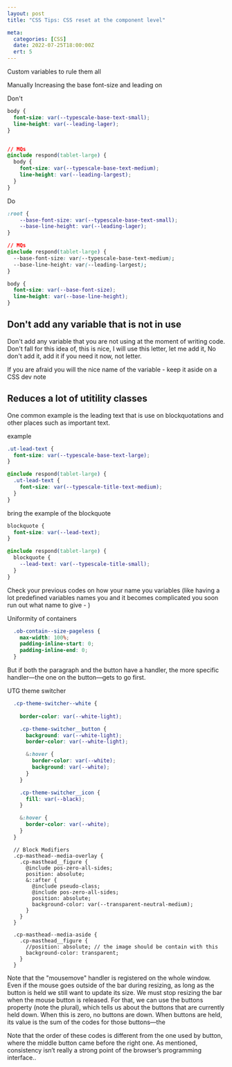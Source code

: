 ```yaml
---
layout: post
title: "CSS Tips: CSS reset at the component level"

meta:
  categories: [CSS]
  date: 2022-07-25T18:00:00Z
  ert: 5
---
```


Custom variables to rule them all

Manually Increasing the base font-size and leading on

Don't 

```css
body {
  font-size: var(--typescale-base-text-small);
  line-height: var(--leading-lager);
}


// MQs 
@include respond(tablet-large) {
  body {
    font-size: var(--typescale-base-text-medium);
    line-height: var(--leading-largest);
  }
}
```

Do

```css
:root {
    --base-font-size: var(--typescale-base-text-small);
  	--base-line-height: var(--leading-lager);
}

// MQs 
@include respond(tablet-large) {
  --base-font-size: var(--typescale-base-text-medium);
  --base-line-height: var(--leading-largest);
}

body {
  font-size: var(--base-font-size);
  line-height: var(--base-line-height);
}
```



## Don't add any variable that is not in use

Don't add any variable that you are not using at the moment of writing code. Don't fall for this idea of, this is nice, I will use this letter, let me add it, No don't add it, add it if you need it now, not letter.

If you are afraid you will the nice name of the variable - keep it aside on a CSS dev note 



## Reduces a lot of utitility classes 

One common example is the leading text that is use on blockquotations and other places such as important text.



example

```css
.ut-lead-text {
  font-size: var(--typescale-base-text-large);
}

@include respond(tablet-large) {
  .ut-lead-text {
    font-size: var(--typescale-title-text-medium);
  }
}
```



bring the example of the blockquote

```css
blockquote {
  font-size: var(--lead-text);
}

@include respond(tablet-large) {
  blockquote {
    --lead-text: var(--typescale-title-small);
  }
}
```







Check your previous codes on how your name you variables (like having a lot predefined variables names you and it becomes complicated you soon run out what name to give -  )









Uniformity of containers

```css
  .ob-contain--size-pageless {
    max-width: 100%;
    padding-inline-start: 0;
    padding-inline-end: 0;
  }
```



But if both the paragraph and the button have a handler, the more specific handler—the one on the button—gets to go first.





UTG theme switcher

```css
  .cp-theme-switcher--white {
    
    border-color: var(--white-light);

    .cp-theme-switcher__button {
      background: var(--white-light);
      border-color: var(--white-light);

      &:hover {
        border-color: var(--white);
        background: var(--white);
      }
    }

    .cp-theme-switcher__icon {
      fill: var(--black);
    }

    &:hover {
      border-color: var(--white);
    }
  } 

```

```
  // Block Modifiers
  .cp-masthead--media-overlay {
    .cp-masthead__figure {
      @include pos-zero-all-sides;
      position: absolute;
      &::after {
        @include pseudo-class;
        @include pos-zero-all-sides;
        position: absolute;
        background-color: var(--transparent-neutral-medium); 
      }
    }
  }

  .cp-masthead--media-aside {
    .cp-masthead__figure {
      //position: absolute; // the image should be contain with this
      background-color: transparent;
    }
  }
```







Note that the "mousemove" handler is registered on the whole window. Even if the mouse goes outside of the bar during resizing, as long as the button is held we still want to update its size.
We must stop resizing the bar when the mouse button is released. For that, we can use the buttons property (note the plural), which tells us about the
buttons that are currently held down. When this is zero, no buttons are down.
When buttons are held, its value is the sum of the codes for those buttons—the

Note that the order of these codes is different from the one used by button,
where the middle button came before the right one. As mentioned, consistency
isn’t really a strong point of the browser’s programming interface..
